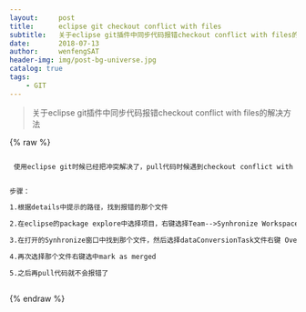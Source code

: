```yaml
---
layout:     post
title:      eclipse git checkout conflict with files
subtitle:   关于eclipse git插件中同步代码报错checkout conflict with files的解决方法
date:       2018-07-13
author:     wenfengSAT
header-img: img/post-bg-universe.jpg
catalog: true
tags:
    - GIT
---
```


>关于eclipse git插件中同步代码报错checkout conflict with files的解决方法

{% raw %}
```hbs

 使用eclipse git时候已经把冲突解决了，pull代码时候遇到checkout conflict with files。


步骤：

1.根据details中提示的路径，找到报错的那个文件

2.在eclipse的package explore中选择项目，右键选择Team-->Synhronize Workspace

3.在打开的Synhronize窗口中找到那个文件，然后选择dataConversionTask文件右键 Overwrite，弹出窗口选择yes

4.再次选择那个文件右键选中mark as merged

5.之后再pull代码就不会报错了



```
{% endraw %}


